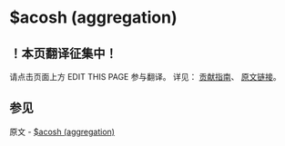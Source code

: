 # $acosh (aggregation)

## ！本页翻译征集中！

请点击页面上方 EDIT THIS PAGE 参与翻译。
详见：
[贡献指南]( https://github.com/JinMuInfo/MongoDB-Manual-zh/blob/master/CONTRIBUTING.md )、
[原文链接](  https://docs.mongodb.com/manual/reference/operator/aggregation/acosh/  )。

## 参见

原文 - [$acosh (aggregation)]( https://docs.mongodb.com/manual/reference/operator/aggregation/acosh/ )

